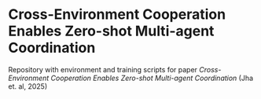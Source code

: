 # Cross-Environment Cooperation Enables Zero-shot Multi-agent Coordination
Repository with environment and training scripts for paper *Cross-Environment Cooperation Enables Zero-shot Multi-agent Coordination* (Jha et. al, 2025)
